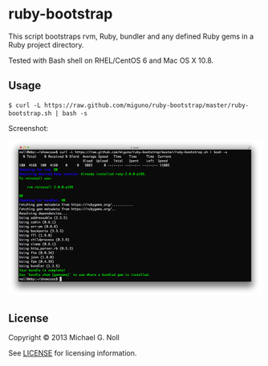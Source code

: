 # ruby-bootstrap

This script bootstraps rvm, Ruby, bundler and any defined Ruby gems in a Ruby project directory.

Tested with Bash shell on RHEL/CentOS 6 and Mac OS X 10.8.


## Usage

    $ curl -L https://raw.github.com/miguno/ruby-bootstrap/master/ruby-bootstrap.sh | bash -s

Screenshot:

![Using ruby-bootstrap](images/ruby-bootstrap-1000px.png?raw=true)


## License

Copyright © 2013 Michael G. Noll

See [LICENSE](LICENSE) for licensing information.
